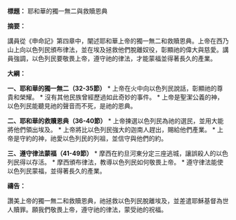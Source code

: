 **標題：** 耶和華的獨一無二與救贖恩典

**摘要：**

講員從《申命記》第四章中，闡述耶和華上帝的獨一無二和救贖恩典。上帝在西乃山上向以色列民頒布律法，並在埃及拯救他們脫離奴役，彰顯祂的偉大與慈愛。講員強調，以色列民要敬畏上帝，遵守祂的律法，才能蒙福並得著長久的產業。

**大綱：**

**一、耶和華的獨一無二（32-35節）**
    * 上帝在火中向以色列民說話，彰顯祂的尊貴和榮耀。
    * 沒有其他民族曾經歷過如此奇妙的事件。
    * 上帝是聖潔公義的神，以色列民能聽見祂的聲音而不死，是祂的恩典。

**二、耶和華的救贖恩典（36-40節）**
    * 上帝揀選以色列民為祂的選民，並用大能將他們領出埃及。
    * 上帝將比以色列民強大的迦南人趕出，賜給他們產業。
    * 上帝是守約的神，祂愛以色列民的列祖，並信守與他們的約。

**三、遵守律法蒙福（41-49節）**
    * 摩西在約旦河東分定三座逃城，讓誤殺人的以色列民得以存活。
    * 摩西頒布律法，教導以色列民如何敬畏上帝。
    * 遵守律法能使以色列民蒙福，並得著長久的產業。

**禱告：**

讚美上帝的獨一無二和救贖恩典，祂拯救以色列民脫離埃及，並差遣耶穌基督為世人贖罪。願我們敬畏上帝，遵守祂的律法，蒙受祂的祝福。